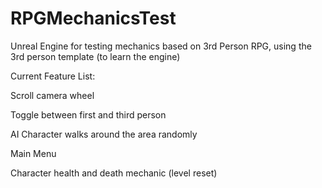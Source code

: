 # RPGMechanicsTest
 Unreal Engine for testing mechanics based on 3rd Person RPG, using the 3rd person template (to learn the engine)

Current Feature List:

Scroll camera wheel

Toggle between first and third person

AI Character walks around the area randomly

Main Menu

Character health and death mechanic (level reset)
